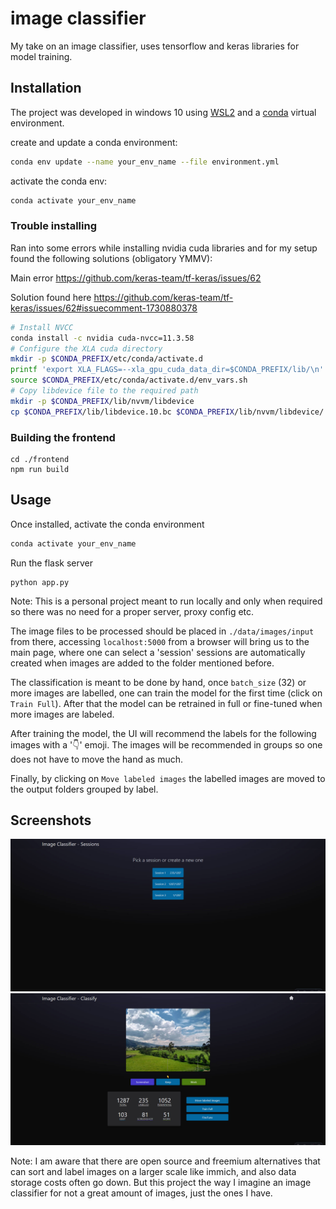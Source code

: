 # image classifier

My take on an image classifier, uses tensorflow and keras libraries for model training.

## Installation
The project was developed in windows 10 using [WSL2](https://learn.microsoft.com/en-us/windows/wsl/about#what-is-wsl-2) and a [conda](https://anaconda.org/anaconda/conda) virtual environment.

create and update a conda environment:
```bash
conda env update --name your_env_name --file environment.yml
```

activate the conda env:
```bash
conda activate your_env_name
```

### Trouble installing
Ran into some errors while installing nvidia cuda libraries and for my setup found the following solutions (obligatory YMMV):

Main error https://github.com/keras-team/tf-keras/issues/62

Solution found here https://github.com/keras-team/tf-keras/issues/62#issuecomment-1730880378

```bash
# Install NVCC
conda install -c nvidia cuda-nvcc=11.3.58
# Configure the XLA cuda directory
mkdir -p $CONDA_PREFIX/etc/conda/activate.d
printf 'export XLA_FLAGS=--xla_gpu_cuda_data_dir=$CONDA_PREFIX/lib/\n' >> $CONDA_PREFIX/etc/conda/activate.d/env_vars.sh
source $CONDA_PREFIX/etc/conda/activate.d/env_vars.sh
# Copy libdevice file to the required path
mkdir -p $CONDA_PREFIX/lib/nvvm/libdevice
cp $CONDA_PREFIX/lib/libdevice.10.bc $CONDA_PREFIX/lib/nvvm/libdevice/
```
### Building the frontend
```
cd ./frontend
npm run build
```

## Usage

Once installed, activate the conda environment
```bash
conda activate your_env_name
```

Run the flask server
```
python app.py
```
Note: This is a personal project meant to run locally and only when required so there was no need for a proper server, proxy config etc.

The image files to be processed should be placed in `./data/images/input` from there, accessing `localhost:5000` from a browser will bring us to the main page, where one can select a 'session' sessions are automatically created when images are added to the folder mentioned before.

The classification is meant to be done by hand, once `batch_size` (32) or more images are labelled, one can train the model for the first time (click on `Train Full`). After that the model can be retrained in full or fine-tuned when more images are labeled.

After training the model, the UI will recommend the labels for the following images with a '👇' emoji. The images will be recommended in groups so one does not have to move the hand as much.

Finally, by clicking on `Move labeled images` the labelled images are moved to the output folders grouped by label.



## Screenshots
![Session Selector](/readme_imgs/c1.jpg)
![Classifier](/readme_imgs/c2.jpg)


Note: I am aware that there are open source and freemium alternatives that can sort and label images on a larger scale like immich, and also data storage costs often go down. But this project the way I imagine an image classifier for not a great amount of images, just the ones I have.